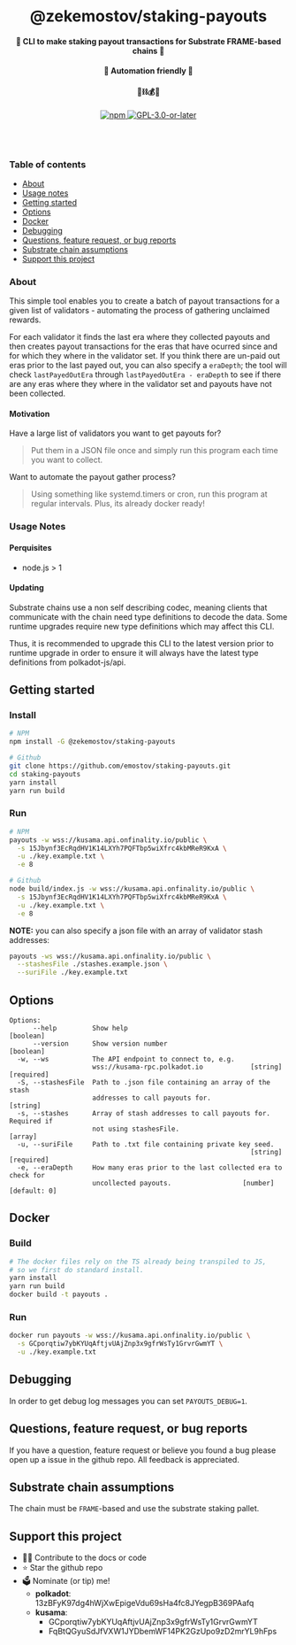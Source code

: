 <div align="center">
  <h1 align="center">@zekemostov/staking-payouts</h1>
  <h4 align="center">💸 CLI to make staking payout transactions for Substrate FRAME-based chains 💸</h4>
  <h4 align="center">🤖 Automation friendly 🤖</h4>
  <h4 align="center">🧱⛓💰🚀</h4>

  <p align="center">
    <a href="https://www.npmjs.com/package/@zekemostov/staking-payouts"">
      <img alt="npm" src="https://img.shields.io/npm/v/@zekemostov/staking-payouts" />
    </a>
    <a href="https://github.com/emostov/staking-payouts/blob/master/LICENSE">
      <img alt="GPL-3.0-or-later" src="https://img.shields.io/npm/l/@zekemostov/staking-payouts"" />
    </a>
  </p>
</div>

<br /><br />

### Table of contents

- [About](#about)
- [Usage notes](#usage-notes)
- [Getting started](#getting-started)
- [Options](#options)
- [Docker](#docker)
- [Debugging](#debugging)
- [Questions, feature request, or bug reports](#questions-feature-request-or-bug-reports)
- [Substrate chain assumptions](#substrate-chain-assumptions)
- [Support this project](#support-this-project)

### About

This simple tool enables you to create a batch of payout transactions for a given list of validators - automating the process of gathering unclaimed rewards.

For each validator it finds the last era where they collected payouts and then creates payout transactions for the eras that have ocurred since and for which they where in the validator set. If you think there are un-paid out eras prior to the last payed out, you can also specify a `eraDepth`; the tool will check `lastPayedOutEra` through `lastPayedOutEra - eraDepth` to see if there are any eras where they where in the validator set and payouts have not been collected.

#### Motivation

Have a large list of validators you want to get payouts for?
> Put them in a JSON file once and simply run this program each time you want to collect.

Want to automate the payout gather process?
> Using something like systemd.timers or cron, run this program at regular intervals. Plus, its already docker ready!

### Usage Notes

#### Perquisites

- node.js > 1

#### Updating

Substrate chains use a non self describing codec, meaning clients that communicate with the chain need type definitions to decode the data. Some runtime upgrades require new type definitions which may affect this CLI.

Thus, it is recommended to upgrade this CLI to the latest version prior to runtime upgrade in order to ensure it will always have the latest type definitions from polkadot-js/api.

## Getting started

### Install

```bash
# NPM
npm install -G @zekemostov/staking-payouts

# Github
git clone https://github.com/emostov/staking-payouts.git
cd staking-payouts
yarn install
yarn run build
```

### Run

```bash
# NPM
payouts -w wss://kusama.api.onfinality.io/public \
  -s 15Jbynf3EcRqdHV1K14LXYh7PQFTbp5wiXfrc4kbMReR9KxA \
  -u ./key.example.txt \
  -e 8

# Github
node build/index.js -w wss://kusama.api.onfinality.io/public \
  -s 15Jbynf3EcRqdHV1K14LXYh7PQFTbp5wiXfrc4kbMReR9KxA \
  -u ./key.example.txt \
  -e 8
```

**NOTE:** you can also specify a json file with an array of validator stash addresses:

```bash
payouts -ws wss://kusama.api.onfinality.io/public \
  --stashesFile ./stashes.example.json \
  --suriFile ./key.example.txt
```

## Options

```log
Options:
      --help         Show help                                         [boolean]
      --version      Show version number                               [boolean]
  -w, --ws           The API endpoint to connect to, e.g.
                     wss://kusama-rpc.polkadot.io            [string] [required]
  -S, --stashesFile  Path to .json file containing an array of the stash
                     addresses to call payouts for.                     [string]
  -s, --stashes      Array of stash addresses to call payouts for. Required if
                     not using stashesFile.                              [array]
  -u, --suriFile     Path to .txt file containing private key seed.
                                                             [string] [required]
  -e, --eraDepth     How many eras prior to the last collected era to check for
                     uncollected payouts.                  [number] [default: 0]
```

## Docker

### Build

```bash
# The docker files rely on the TS already being transpiled to JS,
# so we first do standard install.
yarn install
yarn run build
docker build -t payouts .
```

### Run

```bash
docker run payouts -w wss://kusama.api.onfinality.io/public \
  -s GCporqtiw7ybKYUqAftjvUAjZnp3x9gfrWsTy1GrvrGwmYT \
  -u ./key.example.txt
```

## Debugging

In order to get debug log messages you can set `PAYOUTS_DEBUG=1`.

## Questions, feature request, or bug reports

If you have a question, feature request or believe you found a bug please open up a issue in the github repo. All feedback is appreciated.

## Substrate chain assumptions

The chain must be `FRAME`-based and use the substrate staking pallet.

## Support this project

- 👩‍💻 Contribute to the docs or code
- ⭐️ Star the github repo
- 🗳 Nominate (or tip) me!
  - **polkadot**: 13zBFyK97dg4hWjXwEpigeVdu69sHa4fc8JYegpB369PAafq
  - **kusama**: 
    - GCporqtiw7ybKYUqAftjvUAjZnp3x9gfrWsTy1GrvrGwmYT
    - FqBtQGyuSdJfVXW1JYDbemWF14PK2GzUpo9zD2mrYL9hFps
